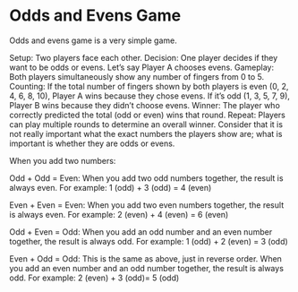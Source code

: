 # Odds and Evens Game

Odds and evens game is a very simple game.

Setup: Two players face each other.
Decision: One player decides if they want to be odds or evens. Let’s say Player A chooses evens.
Gameplay: Both players simultaneously show any number of fingers from 0 to 5.
Counting: If the total number of fingers shown by both players is even (0, 2, 4, 6, 8, 10), Player A wins because they chose evens. If it’s odd (1, 3, 5, 7, 9), Player B wins because they didn’t choose evens.
Winner: The player who correctly predicted the total (odd or even) wins that round.
Repeat: Players can play multiple rounds to determine an overall winner.
Consider that it is not really important what the exact numbers the players show are; what is important is whether they are odds or evens.

When you add two numbers:

Odd + Odd = Even: When you add two odd numbers together, the result is always even. For example: 1 (odd) + 3 (odd) = 4 (even)

Even + Even = Even: When you add two even numbers together, the result is always even. For example: 2 (even) + 4 (even) = 6 (even)

Odd + Even = Odd: When you add an odd number and an even number together, the result is always odd. For example: 1 (odd) + 2 (even) = 3 (odd)

Even + Odd = Odd: This is the same as above, just in reverse order. When you add an even number and an odd number together, the result is always odd. For example: 2 (even) + 3 (odd)= 5 (odd)

